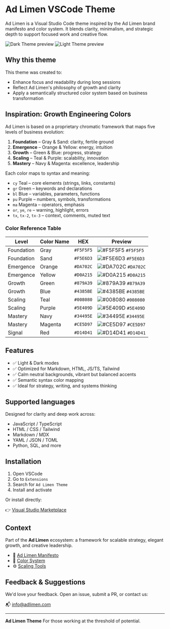 # Ad Limen VSCode Theme

Ad Limen is a Visual Studio Code theme inspired by the Ad Limen brand manifesto and color system. It blends clarity, minimalism, and strategic depth to support focused work and creative flow.

![Dark Theme preview](https://cdn.adlimen.com/themes/vscode-adlimen/dark-1-md.png)
![Light Theme preview](https://cdn.adlimen.com/themes/vscode-adlimen/light-4-py.png)
## Why this theme

This theme was created to:

- Enhance focus and readability during long sessions
- Reflect Ad Limen's philosophy of growth and clarity
- Apply a semantically structured color system based on business transformation

## Inspiration: Growth Engineering Colors

Ad Limen is based on a proprietary chromatic framework that maps five levels of business evolution:

1. **Foundation** – Gray & Sand: clarity, fertile ground
2. **Emergence** – Orange & Yellow: energy, intuition
3. **Growth** – Green & Blue: progress, strategy
4. **Scaling** – Teal & Purple: scalability, innovation
5. **Mastery** – Navy & Magenta: excellence, leadership

Each color maps to syntax and meaning:

- `cy` Teal – core elements (strings, links, constants)
- `gr` Green – keywords and declarations
- `bl` Blue – variables, parameters, functions
- `pu` Purple – numbers, symbols, transformations
- `ma` Magenta – operators, emphasis
- `or`, `ye`, `re` – warning, highlight, errors
- `tx`, `tx-2`, `tx-3` – context, comments, muted text

### Color Reference Table

| Level       | Color Name | HEX       | Preview   |
|-------------|------------|-----------|-----------|
| Foundation  | Gray       | `#F5F5F5` | ![#F5F5F5](https://via.placeholder.com/15/F5F5F5/000000?text=+) `#F5F5F5` |
| Foundation  | Sand       | `#F5E6D3` | ![#F5E6D3](https://via.placeholder.com/15/F5E6D3/000000?text=+) `#F5E6D3` |
| Emergence   | Orange     | `#DA702C` | ![#DA702C](https://via.placeholder.com/15/DA702C/000000?text=+) `#DA702C` |
| Emergence   | Yellow     | `#D0A215` | ![#D0A215](https://via.placeholder.com/15/D0A215/000000?text=+) `#D0A215` |
| Growth      | Green      | `#879A39` | ![#879A39](https://via.placeholder.com/15/879A39/000000?text=+) `#879A39` |
| Growth      | Blue       | `#4385BE` | ![#4385BE](https://via.placeholder.com/15/4385BE/000000?text=+) `#4385BE` |
| Scaling     | Teal       | `#008080` | ![#008080](https://via.placeholder.com/15/008080/000000?text=+) `#008080` |
| Scaling     | Purple     | `#5E409D` | ![#5E409D](https://via.placeholder.com/15/5E409D/000000?text=+) `#5E409D` |
| Mastery     | Navy       | `#34495E` | ![#34495E](https://via.placeholder.com/15/34495E/000000?text=+) `#34495E` |
| Mastery     | Magenta    | `#CE5D97` | ![#CE5D97](https://via.placeholder.com/15/CE5D97/000000?text=+) `#CE5D97` |
| Signal      | Red        | `#D14D41` | ![#D14D41](https://via.placeholder.com/15/D14D41/000000?text=+) `#D14D41` |

## Features

- ✅ Light & Dark modes
- ✅ Optimized for Markdown, HTML, JS/TS, Tailwind
- ✅ Calm neutral backgrounds, vibrant but balanced accents
- ✅ Semantic syntax color mapping
- ✅ Ideal for strategy, writing, and systems thinking

## Supported languages

Designed for clarity and deep work across:

- JavaScript / TypeScript
- HTML / CSS / Tailwind
- Markdown / MDX
- YAML / JSON / TOML
- Python, SQL, and more

## Installation

1. Open VSCode
2. Go to `Extensions`
3. Search for `Ad Limen Theme`
4. Install and activate

Or install directly:

👉 [Visual Studio Marketplace](https://marketplace.visualstudio.com/items?itemName=adlimen.theme)

## Context

Part of the **Ad Limen** ecosystem: a framework for scalable strategy, elegant growth, and creative leadership.

- 🌱 [Ad Limen Manifesto](https://matteocervelli.com/ad-limen/manifesto)
- 🎨 [Color System](https://matteocervelli.com/ad-limen/colors)
- ⚙️ [Scaling Tools](https://scale.adlimen.com)

## Feedback & Suggestions

We'd love your feedback.
Open an issue, submit a PR, or contact us:

📬 [info@adlimen.com](mailto:info@adlimen.com)

---

**Ad Limen Theme**
For those working at the threshold of potential.